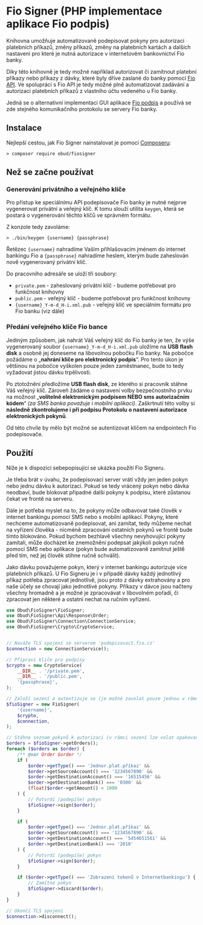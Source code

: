 # Fio Signer (PHP implementace aplikace Fio podpis)

Knihovna umožňuje automatizovaně podepisovat pokyny pro autorizaci platebních příkazů, změny příkazů, změny na
platebních kartách a dalších nastavení pro které je nutná autorizace v internetovém
bankovnictví Fio banky.

Díky této knihovně je tedy možné například autorizovat či zamítnout platební příkazy nebo příkazy z dávky, které byly dříve zaslané do banky pomocí [Fio API](https://www.fio.cz/docs/cz/API_Bankovnictvi.pdf).
Ve spolupráci s Fio API je tedy možné plně automatizovat zadávání a autorizaci platebních příkazů z vlastního účtu vedeného u Fio banky.

Jedná se o alternativní implementaci GUI aplikace [Fio podpis](https://www.fio.cz/docs/cz/fio_podepisovac.pdf) a používá se zde stejného komunikačního protokolu se servery Fio banky.

## Instalace
Nejlepší cestou, jak Fio Signer nainstalovat je pomocí [Composeru](http://getcomposer.org/):

```
> composer require obud/fiosigner
```

## Než se začne používat

### Generování privátního a veřejného klíče
Pro přístup ke speciálnímu API podepisovače Fio banky je nutné nejprve vygenerovat privátní a veřejný klíč. K tomu slouží utilita `keygen`, která se postará o vygenerování těchto klíčů ve správném formátu.

Z konzole tedy zavoláme:
```
> ./bin/keygen {username} {passphrase}
```
Řetězec `{username}` nahradíme Vaším přihlašovacím jménem do internet bankingu Fio a `{passphrase}` nahradíme heslem, kterým bude zaheslován nově vygenerovaný privátní klíč.

Do pracovního adresáře se uloží tři soubory:
- `private.pem` - zaheslovaný privátní klíč - budeme potřebovat pro funkčnost knihovny
- `public.pem` - veřejný klíč - budeme potřebovat pro funkčnost knihovny
- `{username}_Y-m-d_H-i.xml.pub` - veřejný klíč ve speciálním formátu pro Fio banku (viz dále)


### Předání veřejného klíče Fio bance
Jediným způsobem, jak nahrát Váš veřejný klíč do Fio banky je ten, že výše vygenerovaný soubor `{username}_Y-m-d_H-i.xml.pub` uložíme na **USB flash disk** a osobně jej doneseme na libovolnou pobočku Fio banky.
Na pobočce požádáme o „**nahrání klíče pro elektronický podpis**“. Pro tento úkon je většinou na pobočce vyškolen pouze jeden zaměstnanec, bude to tedy vyžadovat jistou dávku trpělivosti.

Po ztotožnění předložíme **USB flash disk**, ze kterého si pracovník stáhne Váš veřejný klíč. Zároveň žádáme o nastavení volby bezpečnostního prvku na možnost „**volitelně elektronickým podpisem NEBO sms autorizačním kódem**“ *(za SMS banka považuje i mobilní aplikaci)*. Zaškrtnutí této volby si **následně zkontrolujeme i při podpisu Protokolu o nastavení autorizace elektronických pokynů**.

Od této chvíle by mělo být možné se autentizovat klíčem na endpointech Fio podepisovače.

## Použití
Níže je k dispozici sebepopisující se ukázka použití Fio Signeru.

Je třeba brát v úvahu, že podepisovací server vrátí vždy jen jeden pokyn nebo jednu dávku k autorizaci. Pokud se tedy vrácený pokyn nebo dávka neodbaví, bude blokovat případné další pokyny k podpisu, které zůstanou čekat ve frontě na serveru.

Dále je potřeba myslet na to, že pokyny může odbavovat také člověk v internet bankingu pomocí SMS nebo s mobilní aplikací. Pokyny, které nechceme automatizovaně podepisovat, ani zamítat, tedy můžeme nechat na vyřízení člověka - nicméně zpracování ostatních pokynů ve frontě bude tímto blokováno. Pokud bychom bezhlavě všechny nevyhovující pokyny zamítali, může docházet ke znemožnění podepsat jakýkoli pokyn ručně pomocí SMS nebo aplikace (pokyn bude automatizovaně zamítnut ještě před tím, než jej člověk stihne ručně schválit).

Jako dávku považujeme pokyn, který v internet bankingu autorizuje více platebních příkazů. U Fio Signeru je i v případě dávky každý jednotlivý příkaz potřeba zpracovat jednotlivě, jsou proto z dávky extrahovány a pro naše účely se chovají jako jednotlivé pokyny. Příkazy v dávce jsou načteny všechny hromadně a je možné je zpracovávat v libovolném pořadí, či zpracovat jen některé a ostatní nechat na ručním vyřízení.

```php
use Obud\FioSigner\FioSigner;
use Obud\FioSigner\Api\Response\Order;
use Obud\FioSigner\Connection\ConnectionService;
use Obud\FioSigner\Crypto\CryptoService;


// Naváže TLS spojení se serverem 'podepisovac1.fio.cz'
$connection = new ConnectionService();

// Připraví klíče pro podpisy
$crypto = new CryptoService(
    __DIR__ . '/private.pem',
    __DIR__ . '/public.pem',
    '{passphrase}',
);

// Založí sezení a autentizuje se (je možné zavolat pouze jednou v rámci spojení)
$fioSigner = new FioSigner(
    '{username}',
    $crypto,
    $connection,
);

// Stáhne seznam pokynů k autorizaci (v rámci sezení lze volat opakovaně pro získání dalších pokynů či dávek z fronty)
$orders = $fioSigner->getOrders();
foreach ($orders as $order) {
    /** @var Order $order */
    if (
        $order->getType() === 'Jednor.plat.příkaz' &&
        $order->getSourceAccount() === '1234567890' &&
        $order->getDestinationAccount() === '16515456' &&
        $order->getDestinationBank() === '0300' &&
        (float)$order->getAmount() < 1000
    ) {
        // Potvrdí (podepíše) pokyn
        $fioSigner->sign($order);
    }

    if (
        $order->getType() === 'Jednor.plat.příkaz' &&
        $order->getSourceAccount() === '1234567890' &&
        $order->getDestinationAccount() === '5454651561' &&
        $order->getDestinationBank() === '2010'
    ) {
        // Potvrdí (podepíše) pokyn
        $fioSigner->sign($order);
    }

    if ($order->getType() === 'Zobrazení tokenů v Internetbankingu') {
        // Zamítne pokyn
        $fioSigner->discard($order);
    }
}

// Ukončí TLS spojení
$connection->disconnect();
```